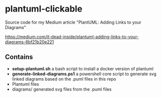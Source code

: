 # plantuml-clickable

Source code for my Medium article "PlantUML: Adding Links to your Diagrams"

https://medium.com/it-dead-inside/plantuml-adding-links-to-your-diagrams-6bf21b20e221


## Contains

* **setup-plantuml.sh** a bash script to install a docker version of plantuml
* **generate-linked-diagrams.ps1** a powershell core script to generate svg linked diagrams based on the .puml files in this repo
* Plantuml files
* diagrams/ generated svg files from the .puml files
